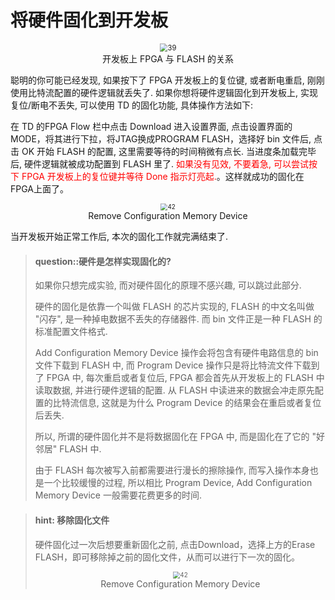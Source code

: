# 将硬件固化到开发板

<center><img src="/img/lab2/39.png" alt="39" style="zoom:80%;" /></center><center style="color:#0";>开发板上 FPGA 与 FLASH 的关系</center> 

聪明的你可能已经发现, 如果按下了 FPGA 开发板上的复位键, 或者断电重启, 刚刚使用比特流配置的硬件逻辑就丢失了. 如果你想将硬件逻辑固化到开发板上, 实现复位/断电不丢失, 可以使用 TD 的固化功能, 具体操作方法如下:

在 TD 的FPGA Flow 栏中点击 Download 进入设置界面, 点击设置界面的MODE，将其进行下拉，将JTAG换成PROGRAM FLASH，选择好 bin 文件后, 点击 OK 开始 FLASH 的配置, 这里需要等待的时间稍微有点长. 当进度条加载完毕后, 硬件逻辑就被成功配置到 FLASH 里了. <font color=red>如果没有见效, 不要着急, 可以尝试按下 FPGA 开发板上的复位键并等待 Done 指示灯亮起.</font>。这样就成功的固化在FPGA上面了。 

<center><img src="/img/lab2/pics/19.png" alt="42" style="zoom:70%;" /></center><center style="color:#0";>Remove Configuration Memory Device</center> 

<!-- -->



当开发板开始正常工作后, 本次的固化工作就完满结束了.

<!-- -->

> #### question::硬件是怎样实现固化的?
> 如果你只想完成实验, 而对硬件固化的原理不感兴趣, 可以跳过此部分.
>
> 硬件的固化是依靠一个叫做 FLASH 的芯片实现的, FLASH 的中文名叫做 "闪存", 是一种掉电数据不丢失的存储器件. 而 bin 文件正是一种 FLASH 的标准配置文件格式.
>
> Add Configuration Memory Device 操作会将包含有硬件电路信息的 bin 文件下载到 FLASH 中, 而 Program Device 操作只是将比特流文件下载到了 FPGA 中, 每次重启或者复位后, FPGA 都会首先从开发板上的 FLASH 中读取数据, 并进行硬件逻辑的配置. 从 FLASH 中读进来的数据会冲走原先配置的比特流信息, 这就是为什么 Program Device 的结果会在重启或者复位后丢失.
>
> 所以, 所谓的硬件固化并不是将数据固化在 FPGA 中, 而是固化在了它的 "好邻居" FLASH 中.
>
> 由于 FLASH 每次被写入前都需要进行漫长的擦除操作, 而写入操作本身也是一个比较缓慢的过程, 所以相比 Program Device, Add Configuration Memory Device 一般需要花费更多的时间.

<!-- -->
> #### hint: 移除固化文件
> 硬件固化过一次后想要重新固化之前, 点击Download，选择上方的Erase FLASH，即可移除掉之前的固化文件，从而可以进行下一次的固化。
> <center><img src="/img/lab2/pics/20.png" alt="42" style="zoom:70%;" /></center><center style="color:#0";>Remove Configuration Memory Device</center> 